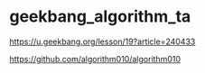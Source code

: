 # geekbang_algorithm_ta
https://u.geekbang.org/lesson/19?article=240433

https://github.com/algorithm010/algorithm010
